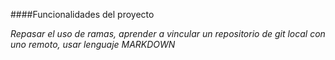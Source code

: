 ####Funcionalidades del proyecto

*Repasar el uso de ramas, aprender a vincular un repositorio de git local con
uno remoto, usar lenguaje MARKDOWN*
